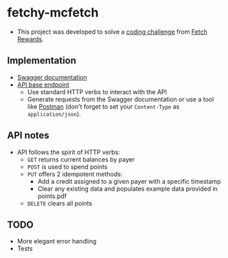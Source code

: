# fetchy-mcfetch

- This project was developed to solve a [coding challenge](https://fetch-hiring.s3.us-east-1.amazonaws.com/points.pdf) from [Fetch Rewards](https://fetchrewards.com/).

## Implementation
- [Swagger documentation](https://fetch-points20210919001315.azurewebsites.net/)
- [API base endpoint](https://fetch-points20210919001315.azurewebsites.net/api/points)
  - Use standard HTTP verbs to interact with the API
  - Generate requests from the Swagger documentation or use a tool like [Postman](https://www.postman.com/) (don't forget to set your `Content-Type` as `application/json`).

## API notes
- API follows the spirit of HTTP verbs:
  - `GET` returns current balances by payer
  - `POST` is used to spend points
  - `PUT` offers 2 idempotent methods:
    - Add a credit assigned to a given payer with a specific timestamp
    - Clear any existing data and populates example data provided in points.pdf
  - `DELETE` clears all points

## TODO
- More elegant error handling
- Tests
